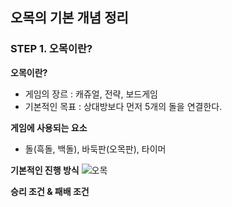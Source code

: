 ## 오목의 기본 개념 정리
### STEP 1. 오목이란?

**오목이란?**
* 게임의 장르 : 캐쥬얼, 전략, 보드게임
* 기본적인 목표 : 상대방보다 먼저 5개의 돌을 연결한다.

**게임에 사용되는 요소**
* 돌(흑돌, 백돌), 바둑판(오목판), 타이머

**기본적인 진행 방식**
![오목](https://github.com/user-attachments/assets/e8fc6621-534c-4906-a85b-9ccba606ee6b)

**승리 조건 & 패배 조건**
